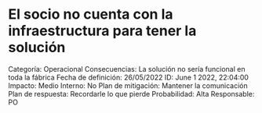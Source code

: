 # El socio no cuenta con la infraestructura para tener la solución

Categoría: Operacional
Consecuencias: La solución no sería funcional en toda la fábrica
Fecha de definición: 26/05/2022
ID: June 1 2022, 22:04:00
Impacto: Medio
Interno: No
Plan de mitigación: Mantener la comunicación 
Plan de respuesta: Recordarle lo que pierde
Probabilidad: Alta
Responsable: PO